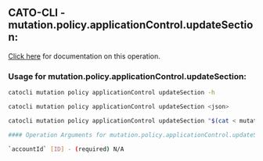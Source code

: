 
## CATO-CLI - mutation.policy.applicationControl.updateSection:
[Click here](https://api.catonetworks.com/documentation/#mutation-mutation.policy.applicationControl.updateSection) for documentation on this operation.

### Usage for mutation.policy.applicationControl.updateSection:

```bash
catocli mutation policy applicationControl updateSection -h

catocli mutation policy applicationControl updateSection <json>

catocli mutation policy applicationControl updateSection "$(cat < mutation.policy.applicationControl.updateSection.json)"

#### Operation Arguments for mutation.policy.applicationControl.updateSection ####

`accountId` [ID] - (required) N/A    
